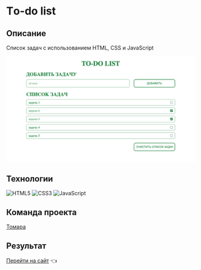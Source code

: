 # Тo-do list

## Описание

Список задач с использованием HTML, CSS и JavaScript

<div align="center">
<img src="./assets/readme/readme_img.png">
</div>

## Технологии

![HTML5](https://img.shields.io/badge/html5-%23E34F26.svg?style=for-the-badge&logo=html5&logoColor=white)
![CSS3](https://img.shields.io/badge/css3-%231572B6.svg?style=for-the-badge&logo=css3&logoColor=white)
![JavaScript](https://img.shields.io/badge/javascript-%23323330.svg?style=for-the-badge&logo=javascript&logoColor=%23F7DF1E)

## Команда проекта

[Томара](https://github.com/Glazunovatomara)

## Результат

[Перейти на сайт](glazunovatomara.github.io/w-18/) 👈
